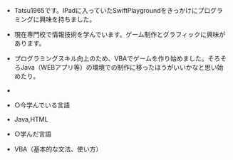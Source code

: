 - Tatsu1965です。IPadに入っていたSwiftPlaygroundをきっかけにプログラミングに興味を持ちました。
- 現在専門校で情報技術を学んでいます。ゲーム制作とグラフィックに興味があります。
- プログラミングスキル向上のため、VBAでゲームを作り始めました。そろそろJava（WEBアプリ等）の環境での制作に移ったほうがいいかなと思い始めたり。
- 
- ○今学んでいる言語
- Java,HTML

- ○学んだ言語
- VBA（基本的な文法、使い方）
